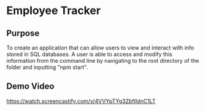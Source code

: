 # Employee Tracker

## Purpose
To create an application that can allow users to view and interact with info stored in SQL databases. A user is able to access and modify this information from the command line by navigating to the root directory of the folder and inputting "npm start". 

## Demo Video
https://watch.screencastify.com/v/4VVYpTYg3ZbfIIdnC1LT
